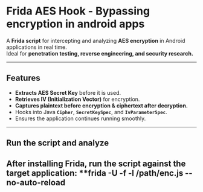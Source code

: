 # Frida AES Hook - Bypassing encryption in android apps

A **Frida script** for intercepting and analyzing **AES encryption** in Android applications in real time.  
Ideal for **penetration testing, reverse engineering, and security research.**  

---

## Features
- **Extracts AES Secret Key** before it is used.  
- **Retrieves IV (Initialization Vector)** for encryption.  
- **Captures plaintext before encryption & ciphertext after decryption.**  
- Hooks into Java **`Cipher`**, **`SecretKeySpec`**, and **`IvParameterSpec`**.  
- Ensures the application continues running smoothly.  

---

## Run the script and analyze
After installing Frida, run the script against the target application: 
**frida -U -f <package name> -l /path/enc.js --no-auto-reload
---
